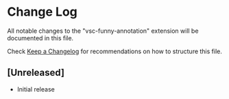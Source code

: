 # Change Log

All notable changes to the "vsc-funny-annotation" extension will be documented in this file.

Check [Keep a Changelog](http://keepachangelog.com/) for recommendations on how to structure this file.

## [Unreleased]

- Initial release